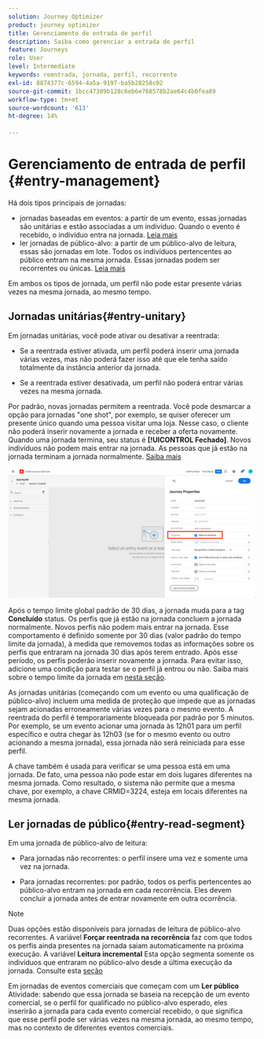 ```yaml
---
solution: Journey Optimizer
product: journey optimizer
title: Gerenciamento de entrada de perfil
description: Saiba como gerenciar a entrada de perfil
feature: Journeys
role: User
level: Intermediate
keywords: reentrada, jornada, perfil, recorrente
exl-id: 8874377c-6594-4a5a-9197-ba5b28258c02
source-git-commit: 1bcc47389b128c6eb6e768578b2ae64c4b0fea89
workflow-type: tm+mt
source-wordcount: '613'
ht-degree: 14%

---
```



# Gerenciamento de entrada de perfil {#entry-management}

Há dois tipos principais de jornadas:

* jornadas baseadas em eventos: a partir de um evento, essas jornadas são unitárias e estão associadas a um indivíduo. Quando o evento é recebido, o indivíduo entra na jornada. [Leia mais](#entry-unitary)
* ler jornadas de público-alvo: a partir de um público-alvo de leitura, essas são jornadas em lote. Todos os indivíduos pertencentes ao público entram na mesma jornada. Essas jornadas podem ser recorrentes ou únicas. [Leia mais](#entry-read-segment)

Em ambos os tipos de jornada, um perfil não pode estar presente várias vezes na mesma jornada, ao mesmo tempo.

## Jornadas unitárias{#entry-unitary}

Em jornadas unitárias, você pode ativar ou desativar a reentrada:

* Se a reentrada estiver ativada, um perfil poderá inserir uma jornada várias vezes, mas não poderá fazer isso até que ele tenha saído totalmente da instância anterior da jornada.

* Se a reentrada estiver desativada, um perfil não poderá entrar várias vezes na mesma jornada.

Por padrão, novas jornadas permitem a reentrada. Você pode desmarcar a opção para jornadas &quot;one shot&quot;, por exemplo, se quiser oferecer um presente único quando uma pessoa visitar uma loja. Nesse caso, o cliente não poderá inserir novamente a jornada e receber a oferta novamente. Quando uma jornada termina, seu status é **[!UICONTROL Fechado]**. Novos indivíduos não podem mais entrar na jornada. As pessoas que já estão na jornada terminam a jornada normalmente. [Saiba mais](journey-gs.md#entrance)

![](assets/journey-re-entrance.png)

Após o tempo limite global padrão de 30 dias, a jornada muda para a tag **Concluído** status. Os perfis que já estão na jornada concluem a jornada normalmente. Novos perfis não podem mais entrar na jornada. Esse comportamento é definido somente por 30 dias (valor padrão do tempo limite da jornada), à medida que removemos todas as informações sobre os perfis que entraram na jornada 30 dias após terem entrado. Após esse período, os perfis poderão inserir novamente a jornada. Para evitar isso, adicione uma condição para testar se o perfil já entrou ou não. Saiba mais sobre o tempo limite da jornada em [nesta seção](journey-gs.md#global_timeout).

<!--
Due to the 30-day journey timeout, when journey re-entrance is not allowed, we cannot make sure the re-entrance blocking will work more than 30 days. Indeed, as we remove all information about persons who entered the journey 30 days after they enter, we cannot know the person entered previously, more than 30 days ago. -->

As jornadas unitárias (começando com um evento ou uma qualificação de público-alvo) incluem uma medida de proteção que impede que as jornadas sejam acionadas erroneamente várias vezes para o mesmo evento. A reentrada do perfil é temporariamente bloqueada por padrão por 5 minutos. Por exemplo, se um evento acionar uma jornada às 12h01 para um perfil específico e outra chegar às 12h03 (se for o mesmo evento ou outro acionando a mesma jornada), essa jornada não será reiniciada para esse perfil.

A chave também é usada para verificar se uma pessoa está em uma jornada. De fato, uma pessoa não pode estar em dois lugares diferentes na mesma jornada. Como resultado, o sistema não permite que a mesma chave, por exemplo, a chave CRMID=3224, esteja em locais diferentes na mesma jornada.

## Ler jornadas de público{#entry-read-segment}

Em uma jornada de público-alvo de leitura:

* Para jornadas não recorrentes: o perfil insere uma vez e somente uma vez na jornada.

* Para jornadas recorrentes: por padrão, todos os perfis pertencentes ao público-alvo entram na jornada em cada recorrência. Eles devem concluir a jornada antes de entrar novamente em outra ocorrência.

>[!NOTE]
>
>Duas opções estão disponíveis para jornadas de leitura de público-alvo recorrentes. A variável **Forçar reentrada na recorrência** faz com que todos os perfis ainda presentes na jornada saiam automaticamente na próxima execução. A variável **Leitura incremental** Esta opção segmenta somente os indivíduos que entraram no público-alvo desde a última execução da jornada. Consulte esta [seção](../building-journeys/read-audience.md#configuring-segment-trigger-activity)

Em jornadas de eventos comerciais que começam com um **Ler público** Atividade: sabendo que essa jornada se baseia na recepção de um evento comercial, se o perfil for qualificado no público-alvo esperado, eles inserirão a jornada para cada evento comercial recebido, o que significa que esse perfil pode ser várias vezes na mesma jornada, ao mesmo tempo, mas no contexto de diferentes eventos comerciais.